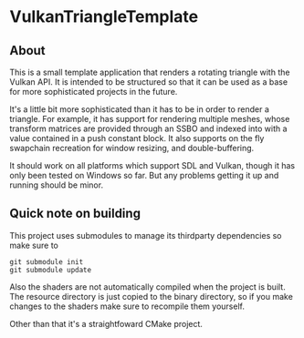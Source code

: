 # VulkanTriangleTemplate

## About
This is a small template application that renders a rotating triangle with the Vulkan API.
It is intended to be structured so that it can be used as a base for more sophisticated projects
in the future.

It's a little bit more sophisticated than it has to be in order to render a triangle. For example,
it has support for rendering multiple meshes, whose transform matrices are provided through an SSBO
and indexed into with a value contained in a push constant block. It also supports on the fly
swapchain recreation for window resizing, and double-buffering.

It should work on all platforms which support SDL and Vulkan, though it has only been tested on Windows
so far. But any problems getting it up and running should be minor.

## Quick note on building
This project uses submodules to manage its thirdparty dependencies so make sure to 

```
git submodule init
git submodule update
```

Also the shaders are not automatically compiled when the project is built. The resource directory is just
copied to the binary directory, so if you make changes to the shaders make sure to recompile them yourself.

Other than that it's a straightfoward CMake project.